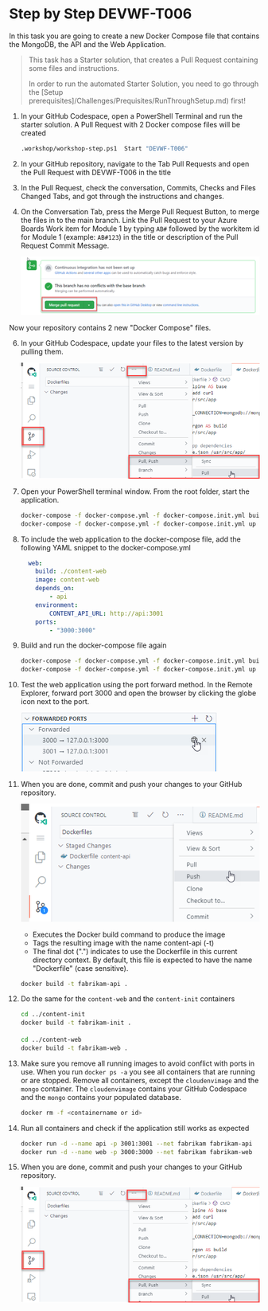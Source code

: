 # Step by Step DEVWF-T006

In this task you are going to create a new Docker Compose file that contains the MongoDB, the API and the Web Application.

>This task has a Starter solution, that creates a Pull Request containing some files and instructions. 
>
> In order to run the automated Starter Solution, you need to go through the [Setup prerequisites]/Challenges/Prequisites/RunThroughSetup.md) first!

1. In your GitHub Codespace, open a PowerShell Terminal and run the starter solution. A Pull Request with 2 Docker compose files will be created

    ```bash
    .workshop/workshop-step.ps1  Start "DEVWF-T006"
    ```

2. In your GitHub repository, navigate to the Tab Pull Requests and open the Pull Request with DEVWF-T006 in the title

3. In the Pull Request, check the conversation, Commits, Checks and Files Changed Tabs, and got through the instructions and changes.

4. On the Conversation Tab, press the Merge Pull Request Button, to merge the files in to the main branch. Link the Pull Request to your Azure Boards Work item for Module 1 by typing `AB#` followed by the workitem id for Module 1 (example: `AB#123`) in the title or description of the Pull Request Commit Message. 

    ![Shows the button for merging a Pull Request in GitHub](/Assets/mergePullRequest.png)

Now your repository contains 2 new "Docker Compose" files.

6. In your GitHub Codespace, update your files to the latest version by pulling them.

    ![](/Assets/2020-10-05-12-10-11.png)

7. Open your PowerShell terminal window. From the root folder, start the application.

    ```bash
    docker-compose -f docker-compose.yml -f docker-compose.init.yml build
    docker-compose -f docker-compose.yml -f docker-compose.init.yml up
    ```

8. To include the web application to the docker-compose file, add the following YAML snippet to the docker-compose.yml

    ```YAML
      web:
        build: ./content-web
        image: content-web
        depends_on:
            - api
        environment:
            CONTENT_API_URL: http://api:3001
        ports:
            - "3000:3000" 
    ```

9. Build and run the docker-compose file again 

    ```bash
    docker-compose -f docker-compose.yml -f docker-compose.init.yml build
    docker-compose -f docker-compose.yml -f docker-compose.init.yml up
    ```

10. Test the web application using the port forward method. In the Remote Explorer, forward port 3000 and open the browser by clicking the globe icon next to the port. 

    ![](/Assets/OpenBrowser.png)

11. When you are done, commit and push your changes to your GitHub repository.

    ![](/Assets/commitandpush.png)


    - Executes the Docker build command to produce the image
    - Tags the resulting image with the name content-api (-t)
    - The final dot (".") indicates to use the Dockerfile in this current directory context. By default, this file is expected to have the name "Dockerfile" (case sensitive).

    ```bash
    docker build -t fabrikam-api .
    ```

8. Do the same for the `content-web` and the `content-init` containers

   ```bash
   cd ../content-init
   docker build -t fabrikam-init .
  
   cd ../content-web
   docker build -t fabrikam-web .
   ```

9. Make sure you remove all running images to avoid conflict with ports in use. When you run `docker ps -a` you see all containers that are running or are stopped. Remove all containers, except the `cloudenvimage` and the `mongo` container. The `cloudenvimage` contains your GitHub Codespace and the `mongo` contains your populated database.

    ```bash
    docker rm -f <containername or id>
    ```

10. Run all containers and check if the application still works as expected

    ```bash
    docker run -d --name api -p 3001:3001 --net fabrikam fabrikam-api
    docker run -d --name web -p 3000:3000 --net fabrikam fabrikam-web
    ```

11. When you are done, commit and push your changes to your GitHub repository.

    ![](/Assets/2020-10-05-12-10-11.png)
